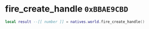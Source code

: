 # fire_create_handle `0xBBAE9CBD`

```lua
local result --[[ number ]] = natives.world.fire_create_handle()
```